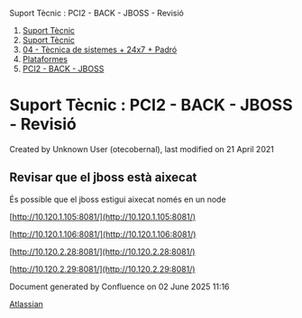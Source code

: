 Suport Tècnic : PCI2 - BACK - JBOSS - Revisió  

1.  [Suport Tècnic](index.html)
2.  [Suport Tècnic](13893782.html)
3.  [04 - Tècnica de sistemes + 24x7 + Padró](26313202.html)
4.  [Plataformes](Plataformes_41520520.html)
5.  [PCI2 - BACK - JBOSS](PCI2---BACK---JBOSS_41520840.html)

Suport Tècnic : PCI2 - BACK - JBOSS - Revisió
=============================================

Created by Unknown User (otecobernal), last modified on 21 April 2021

Revisar que el jboss està aixecat
---------------------------------

És possible que el jboss estigui aixecat només en un node

  

  

[http://10.120.1.105:8081/](http://10.120.1.105:8081/)

[http://10.120.1.106:8081/](http://10.120.1.106:8081/)

[http://10.120.2.28:8081/](http://10.120.2.28:8081/)

[http://10.120.2.29:8081/](http://10.120.2.29:8081/)

  

  

Document generated by Confluence on 02 June 2025 11:16

[Atlassian](http://www.atlassian.com/)